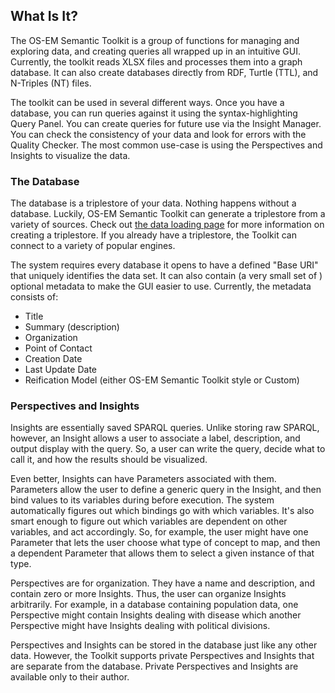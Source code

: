 ## What Is It?
The OS-EM Semantic Toolkit is a group of functions for managing and exploring
data, and creating queries all wrapped up in an intuitive GUI. Currently, the
toolkit reads XLSX files and processes them into a graph database. It can also
create databases directly from RDF, Turtle (TTL), and N-Triples (NT) files.

The toolkit can be used in several different ways. Once you have a database,
you can run queries against it using the syntax-highlighting Query Panel. You
can create queries for future use via the Insight Manager. You can check the
consistency of your data and look for errors with the Quality Checker. The most
common use-case is using the Perspectives and Insights to visualize the data.

### The Database
The database is a triplestore of your data. Nothing happens without a database.
Luckily, OS-EM Semantic Toolkit can generate a triplestore from a variety of
sources. Check out [the data loading page](loading-data.html) for more information
on creating a triplestore. If you already have a triplestore, the Toolkit can
connect to a variety of popular engines.

The system requires every database it opens to have a defined "Base URI" that
uniquely identifies the data set. It can also contain (a very small set of )
optional metadata to make the GUI easier to use. Currently, the metadata
consists of:

* Title
* Summary (description)
* Organization
* Point of Contact
* Creation Date
* Last Update Date
* Reification Model (either OS-EM Semantic Toolkit style or Custom)


### Perspectives and Insights
Insights are essentially saved SPARQL queries. Unlike storing raw SPARQL, however,
an Insight allows a user to associate a label, description, and output display
with the query. So, a user can write the query, decide what to call it, and how
the results should be visualized.

Even better, Insights can have Parameters associated with them. Parameters allow
the user to define a generic query in the Insight, and then bind values to its
variables during before execution. The system automatically figures out which
bindings go with which variables. It's also smart enough to figure out which
variables are dependent on other variables, and act accordingly. So, for example,
the user might have one Parameter that lets the user choose what type of concept
to map, and then a dependent Parameter that allows them to select a given
instance of that type.

Perspectives are for organization. They have a name and description, and contain
zero or more Insights. Thus, the user can organize Insights arbitrarily. For
example, in a database containing population data, one Perspective might contain
Insights dealing with disease which another Perspective might have Insights
dealing with political divisions.

Perspectives and Insights can be stored in the database just like any other data.
However, the Toolkit supports private Perspectives and Insights that are separate
from the database. Private Perspectives and Insights are available only to their
author.